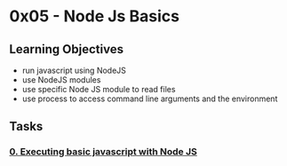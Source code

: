 # 0x05 - Node Js Basics

## Learning Objectives

* run javascript using NodeJS
* use NodeJS modules
* use specific Node JS module to read files
* use process to access command line arguments and the environment

## Tasks

### [0. Executing basic javascript with Node JS](./0-console.js)
